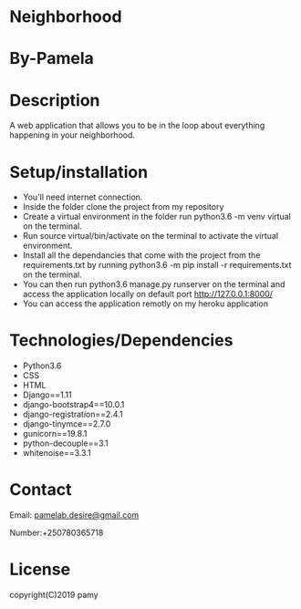 # Neighborhood
# By-Pamela
# Description
A web application that allows you to be in the loop about everything happening in your neighborhood.
# Setup/installation
* You'll need internet connection.
* Inside the folder clone the project from my repository
* Create a virtual environment in the folder run python3.6 -m venv virtual on the terminal.
* Run source virtual/bin/activate on the terminal to activate the virtual environment.
* Install all the dependancies that come with the project from the requirements.txt by running python3.6 -m pip install -r requirements.txt on the terminal.
* You can then run python3.6 manage.py runserver on the terminal and access the application locally on default port http://127.0.0.1:8000/
* You can access the application remotly on my heroku application 
# Technologies/Dependencies 
* Python3.6
* CSS
* HTML
* Django==1.11
* django-bootstrap4==10.0.1
* django-registration==2.4.1
* django-tinymce==2.7.0
* gunicorn==19.8.1
* python-decouple==3.1
* whitenoise==3.3.1
# Contact
Email: pamelab.desire@gmail.com

Number:+250780365718
# License
copyright(C)2019 pamy
